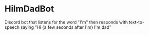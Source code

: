 # HiImDadBot
Discord bot that listens for the word "I'm" then responds with text-to-speech saying "Hi {a few seconds after I'm} I'm dad"
